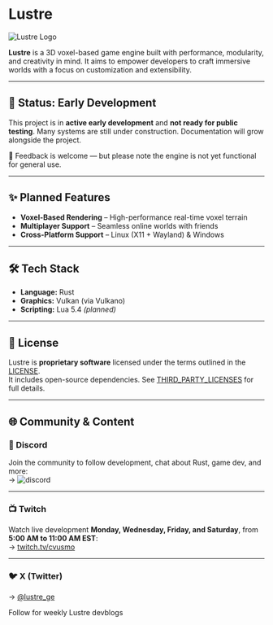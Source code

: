 # Lustre

![Lustre Logo](https://github.com/lustre-ge/lustre/blob/main/logo.png?raw=true)

**Lustre** is a 3D voxel-based game engine built with performance, modularity, and creativity in mind. It aims to empower developers to craft immersive worlds with a focus on customization and extensibility.

---

## 🚧 Status: Early Development

This project is in **active early development** and **not ready for public testing**. Many systems are still under construction. Documentation will grow alongside the project.

💬 Feedback is welcome — but please note the engine is not yet functional for general use.

---

## ✨ Planned Features

- **Voxel-Based Rendering** – High-performance real-time voxel terrain  
- **Multiplayer Support** – Seamless online worlds with friends  
- **Cross-Platform Support** – Linux (X11 + Wayland) & Windows  

---

## 🛠️ Tech Stack

- **Language:** Rust  
- **Graphics:** Vulkan (via Vulkano)  
- **Scripting:** Lua 5.4 *(planned)*  

---

## 📄 License

Lustre is **proprietary software** licensed under the terms outlined in the [LICENSE](LICENSE).  
It includes open-source dependencies. See [THIRD_PARTY_LICENSES](THIRD_PARTY_LICENSES) for full details.

---

## 🌐 Community & Content

### 💬 Discord

Join the community to follow development, chat about Rust, game dev, and more:  
→ ![discord](https://discord.gg/WZH4XNgpem)

---

### 📺 Twitch

Watch live development **Monday, Wednesday, Friday, and Saturday**, from **5:00 AM to 11:00 AM EST**:  
→ [twitch.tv/cvusmo](https://www.twitch.tv/cvusmo)
 
---

### 🐦 X (Twitter)

→ [@lustre_ge](https://www.x.com/lustre_ge)

Follow for weekly Lustre devblogs
